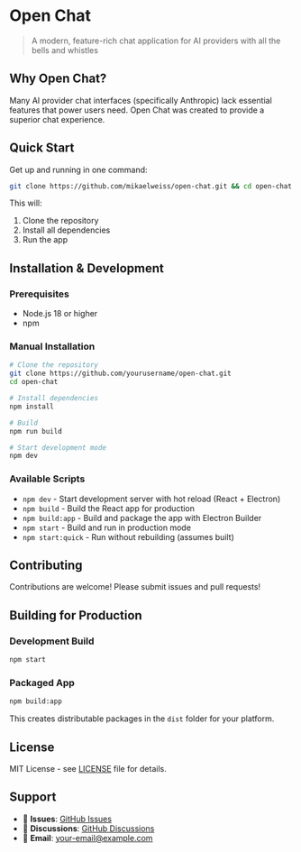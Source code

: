 # Open Chat

> A modern, feature-rich chat application for AI providers with all the bells and whistles

## Why Open Chat?

Many AI provider chat interfaces (specifically Anthropic) lack essential features that power users need. Open Chat was created to provide a superior chat experience.

## Quick Start

Get up and running in one command:

```bash
git clone https://github.com/mikaelweiss/open-chat.git && cd open-chat && npm install && npm start
```

This will:
1. Clone the repository
2. Install all dependencies 
3. Run the app

## Installation & Development

### Prerequisites
- Node.js 18 or higher
- npm

### Manual Installation
```bash
# Clone the repository
git clone https://github.com/yourusername/open-chat.git
cd open-chat

# Install dependencies
npm install

# Build
npm run build

# Start development mode
npm dev
```

### Available Scripts

- `npm dev` - Start development server with hot reload (React + Electron)
- `npm build` - Build the React app for production
- `npm build:app` - Build and package the app with Electron Builder
- `npm start` - Build and run in production mode
- `npm start:quick` - Run without rebuilding (assumes built)

## Contributing

Contributions are welcome! Please submit issues and pull requests!

## Building for Production

### Development Build
```bash
npm start
```

### Packaged App
```bash
npm build:app
```

This creates distributable packages in the `dist` folder for your platform.

## License

MIT License - see [LICENSE](LICENSE) file for details.

## Support

- 🐛 **Issues**: [GitHub Issues](https://github.com/yourusername/open-chat/issues)
- 💬 **Discussions**: [GitHub Discussions](https://github.com/yourusername/open-chat/discussions)
- 📧 **Email**: your-email@example.com

